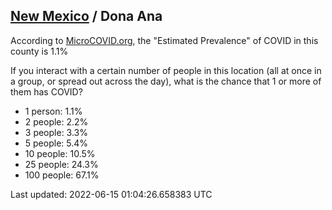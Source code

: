 
## [New Mexico](/united-states/new-mexico) / Dona Ana

According to [MicroCOVID.org](http://microcovid.org),
the "Estimated Prevalence" of COVID in this county is 1.1%

If you interact with a certain number of people in this location
(all at once in a group, or spread out across the day), what is the chance that
1 or more of them has COVID?

- 1 person: 1.1%
- 2 people: 2.2%
- 3 people: 3.3%
- 5 people: 5.4%
- 10 people: 10.5%
- 25 people: 24.3%
- 100 people: 67.1%

Last updated: 2022-06-15 01:04:26.658383 UTC

